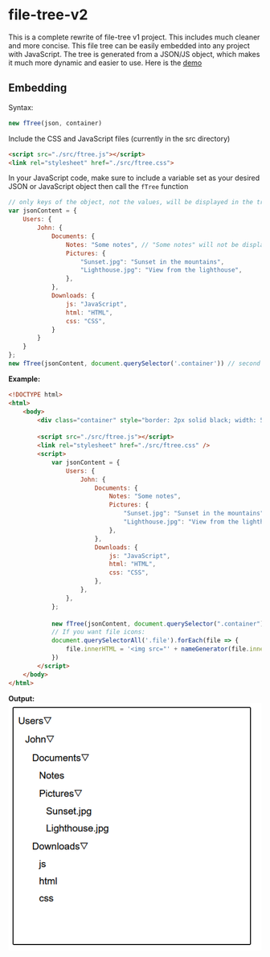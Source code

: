 # file-tree-v2
This is a complete rewrite of file-tree v1 project. This includes much cleaner and more concise. This file tree can be easily embedded into any project with JavaScript. The tree is generated from a JSON/JS object, which makes it much more dynamic and easier to use. 
Here is the [demo](https://kachbit.github.io/FileTree-UI/demo.html)
## Embedding
Syntax:
```javascript
new fTree(json, container)
```
Include the CSS and JavaScript files (currently in the src directory)
```html
<script src="./src/ftree.js"></script>
<link rel="stylesheet" href="./src/ftree.css">
```
In your JavaScript code, make sure to include a variable set as your desired JSON or JavaScript object then call the ```fTree``` function
```javascript
// only keys of the object, not the values, will be displayed in the tree
var jsonContent = {
    Users: {
        John: {
            Documents: {
                Notes: "Some notes", // "Some notes" will not be displayed in the tree because it is not a key
                Pictures: {
                    "Sunset.jpg": "Sunset in the mountains", 
                    "Lighthouse.jpg": "View from the lighthouse",
                },
            },
            Downloads: {
                js: "JavaScript",
                html: "HTML",
                css: "CSS",
            }
        }
    }
};
new fTree(jsonContent, document.querySelector('.container')) // second parameter is the tree's container
```

**Example:**
```html
<!DOCTYPE html>
<html>
    <body>
        <div class="container" style="border: 2px solid black; width: 500px; height: 500px; margin: 50px; word-break: break-all;"></div>

        <script src="./src/ftree.js"></script>
        <link rel="stylesheet" href="./src/ftree.css" />
        <script>
            var jsonContent = {
                Users: {
                    John: {
                        Documents: {
                            Notes: "Some notes",
                            Pictures: {
                                "Sunset.jpg": "Sunset in the mountains",
                                "Lighthouse.jpg": "View from the lighthouse",
                            },
                        },
                        Downloads: {
                            js: "JavaScript",
                            html: "HTML",
                            css: "CSS",
                        },
                    },
                },
            };

            new fTree(jsonContent, document.querySelector(".container"));
            // If you want file icons:
            document.querySelectorAll('.file').forEach(file => {
                file.innerHTML = '<img src="' + nameGenerator(file.innerText) + `" style="height:15px" onerror="this.style.display='none'">  ` + file.innerText
            })
        </script>
    </body>
</html>
```
**Output:**<br>
![alt text](./images/output.png "Output image")
